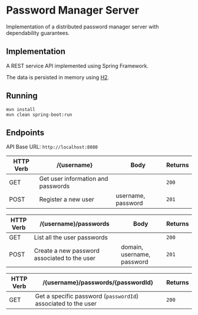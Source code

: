 # Password Manager Server

Implementation of a distributed password manager server with dependability guarantees.


## Implementation

A REST service API implemented using Spring Framework.

The data is persisted in memory using [H2](http://h2database.com/html/main.html).

## Running

```
mvn install
mvn clean spring-boot:run
```

## Endpoints

API Base URL: `http://localhost:8080`

| HTTP Verb     | /{username} | Body | Returns|
| ------------- |---------------------|------|--------|
| GET           | Get user information and passwords |  | `200`|
| POST          | Register a new user | username, password | `201`|


| HTTP Verb     | /{username}/passwords | Body | Returns|
| ------------- |---------------------|------|--------|
| GET           | List all the user passwords |  | `200`|
| POST          | Create a new password associated to the user | domain, username, password | `201`|

| HTTP Verb     | /{username}/passwords/{passwordId} | Returns|
| ------------- |---------------------|--------|
| GET           | Get a specific password (`passwordId`) associated to the user | `200`|